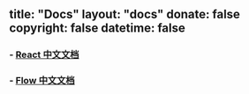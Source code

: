 title: "Docs"
layout: "docs"
donate: false
copyright: false
datetime: false
---
### - **[React 中文文档](/react)**
### - **[Flow 中文文档](/flowtype)**